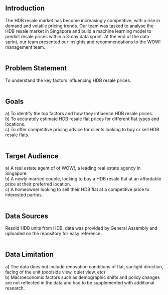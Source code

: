 <h2> Introduction </h2>
The HDB resale market has become increasingly competitive, with a rise in demand and volatile pricing trends. Our team was tasked to analyse the HDB resale market in Singapore and build a machine learning model to predict resale prices within a 3-day data sprint. At the end of the data sprint, our team presented our insights and recommendations to the WOW! management team.
<br>
<br>
<h2> Problem Statement </h2>
To understand the key factors influencing HDB resale prices. <br>
<br>
<h2> Goals </h2>
a) To identify the top factors and how they influence HDB resale prices. <br> 
b) To accurately estimate HDB resale flat prices for different flat types and locations. <br> 
c) To offer competitive pricing advice for clients looking to buy or sell HDB resale flats. <br>
<br>
<h2> Target Audience </h2>
a)	A real estate agent of of WOW!, a leading real estate agency in Singapore. <br>
b)	A newly married couple, looking to buy a HDB resale flat at an affordable price at their preferred location. <br>
c)	A homeowner looking to sell their HDB flat at a competitive price to interested parties. <br>
<br>
<h2> Data Sources </h2>
Resold HDB units from HDB, data was provided by General Assembly and uploaded on the repository for easy reference.  <br>
<br>
<h2> Data Limitation </h2>
a)	The data does not include renovation conditions of flat, sunlight direction, facing of the unit (poolside view, quiet view, etc) <br>
b)	Macroeconomic factors such as demographic shifts and policy changes are not reflected in the data and had to be supplemented with additional research.
